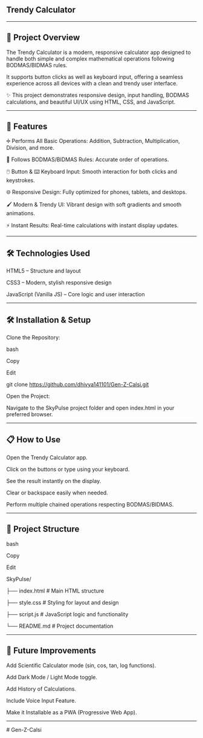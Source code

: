 ## Trendy Calculator

---

## 📖 Project Overview

The Trendy Calculator is a modern, responsive calculator app designed to handle both simple and complex mathematical operations following BODMAS/BIDMAS rules.

It supports button clicks as well as keyboard input, offering a seamless experience across all devices with a clean and trendy user interface.

✨ This project demonstrates responsive design, input handling, BODMAS calculations, and beautiful UI/UX using HTML, CSS, and JavaScript.

---

## 🎯 Features

➗ Performs All Basic Operations: Addition, Subtraction, Multiplication, Division, and more.

📐 Follows BODMAS/BIDMAS Rules: Accurate order of operations.

🖱️ Button & ⌨️ Keyboard Input: Smooth interaction for both clicks and keystrokes.

🌐 Responsive Design: Fully optimized for phones, tablets, and desktops.

🖌️ Modern & Trendy UI: Vibrant design with soft gradients and smooth animations.

⚡ Instant Results: Real-time calculations with instant display updates.

---

## 🛠️ Technologies Used

HTML5 – Structure and layout

CSS3 – Modern, stylish responsive design

JavaScript (Vanilla JS) – Core logic and user interaction

---

## 🛠️ Installation & Setup

Clone the Repository:

bash

Copy

Edit

git clone https://github.com/dhivya141101/Gen-Z-Calsi.git

Open the Project:

Navigate to the SkyPulse project folder and open index.html in your preferred browser.

---

## 📋 How to Use

Open the Trendy Calculator app.

Click on the buttons or type using your keyboard.

See the result instantly on the display.

Clear or backspace easily when needed.

Perform multiple chained operations respecting BODMAS/BIDMAS.

---

## 📂 Project Structure

bash

Copy

Edit

SkyPulse/

├── index.html        # Main HTML structure

├── style.css         # Styling for layout and design

├── script.js         # JavaScript logic and functionality

└── README.md         # Project documentation

---

## 🚀 Future Improvements

Add Scientific Calculator mode (sin, cos, tan, log functions).

Add Dark Mode / Light Mode toggle.

Add History of Calculations.

Include Voice Input Feature.

Make it Installable as a PWA (Progressive Web App).

---
#   G e n - Z - C a l s i 
 
 
